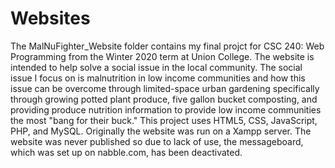 # Websites
The MalNuFighter_Website folder contains my final projct for CSC 240: Web Programming from the Winter 2020 term at Union College. The website is intended to help solve a social issue in the local community. The social issue I focus on is malnutrition in low income communities and how this issue can be overcome through limited-space urban gardening specifically through growing potted plant produce, five gallon bucket composting, and providing produce nutrition information to provide low income communities the most "bang for their buck." This project uses HTML5, CSS, JavaScript, PHP, and MySQL. Originally the website was run on a Xampp server. The website was never published so due to lack of use, the messageboard, which was set up on nabble.com, has been deactivated.  

